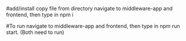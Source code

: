 #add/install
copy file from directory
navigate to middleware-app and frontend, then type in npm i

#To run
navigate to middleware-app and frontend, then type in npm run start. (Both need to run)
